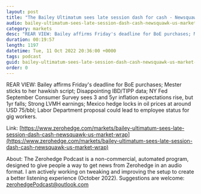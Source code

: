 ```yaml
---
layout: post
title: "The Bailey Ultimatum sees late session dash for cash - Newsquawk US Market Wrap"
audio: bailey-ultimatum-sees-late-session-dash-cash-newsquawk-us-market-wrap-0
category: markets
desc: "REAR VIEW: Bailey affirms Friday's deadline for BoE purchases; Mester sticks to her hawkish script; Disappointing IBD/TIPP data; NY Fed September Consumer Survey sees 3 and 5yr inflation expectations rise, but 1yr falls; Strong LVMH earnings; Mexico hedge locks in oil prices at around USD 75/bbl; Labor Department proposal could lead to employee status for gig workers."
duration: 00:19:57
length: 1197
datetime: Tue, 11 Oct 2022 20:36:00 +0000
tags: podcast
guid: bailey-ultimatum-sees-late-session-dash-cash-newsquawk-us-market-wrap-0
order: 0
---
```

REAR VIEW: Bailey affirms Friday's deadline for BoE purchases; Mester sticks to her hawkish script; Disappointing IBD/TIPP data; NY Fed September Consumer Survey sees 3 and 5yr inflation expectations rise, but 1yr falls; Strong LVMH earnings; Mexico hedge locks in oil prices at around USD 75/bbl; Labor Department proposal could lead to employee status for gig workers.

Link: [https://www.zerohedge.com/markets/bailey-ultimatum-sees-late-session-dash-cash-newsquawk-us-market-wrap](https://www.zerohedge.com/markets/bailey-ultimatum-sees-late-session-dash-cash-newsquawk-us-market-wrap)

About: The Zerohedge Podcast is a non-commercial, automated program, designed to give people a way to get news from Zerohedge in an audio format.  I am actively working on tweaking and improving the setup to create a better listening experience (October 2022).  Suggestions are welcome: [zerohedgePodcast@outlook.com](mailto:zerohedgePodcast@outlook.com)